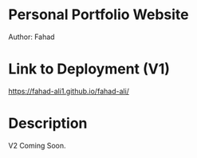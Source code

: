 # Personal Portfolio Website
Author: Fahad

# Link to Deployment (V1)
https://fahad-ali1.github.io/fahad-ali/

# Description
V2 Coming Soon.
